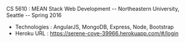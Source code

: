 CS 5610 : MEAN Stack Web Development -- Northeastern University, Seattle -- Spring 2016
* Technologies : AngularJS, MongoDB, Express, Node, Bootstrap
* Heroku URL : https://serene-cove-39966.herokuapp.com/#/login
